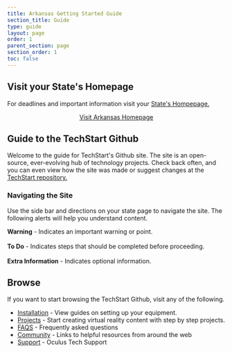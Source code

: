 ```yaml
---
title: Arkansas Getting Started Guide
section_title: Guide
type: guide
layout: page
order: 1
parent_section: page
section_order: 1
toc: false
---
```



## Visit your State's Homepage

For deadlines and important information visit your <a href='https://techstart.fb.com/ar/'>State's Hompepage. </a>

<div style="text-align:center" >
<a class="btn btn-xl" href="https://techstart.fb.com/ar/">Visit Arkansas Homepage</a>
</div>


## Guide to the TechStart Github
Welcome to the guide for TechStart's Github site. The site is an open-source, ever-evolving hub of technology projects. Check back often, and you can even view how the site was made or suggest changes at the <a href="https://github.com/techstart/TechStart-Site">TechStart repository.</a>

### Navigating the Site
Use the side bar and directions on your state page to navigate the site. The following alerts will help you understand content. 

<div class="alert_red">
  <strong>Warning</strong> - Indicates an important warning or point.
</div>
<br/>
<div class="alert_green">
  <strong>To Do</strong> - Indicates steps that should be completed before proceeding.
</div>
<br/>
<div class="alert_yellow">
  <strong>Extra Information</strong> - Indicates optional information.
</div>


## Browse
If you want to start browsing the TechStart Github, visit any of the following.

* [Installation](/installation) - View guides on setting up your equipment.
* [Projects](/docs) - Start creating virtual reality content with step by step projects.
* [FAQS](/faq) - Frequently asked questions
* [Community](/community) - Links to helpful resources from around the web
* [Support](https://support.oculus.com/) - Oculus Tech Support 
